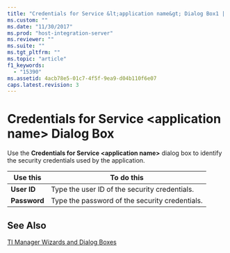 ```yaml
---
title: "Credentials for Service &lt;application name&gt; Dialog Box1 | Microsoft Docs"
ms.custom: ""
ms.date: "11/30/2017"
ms.prod: "host-integration-server"
ms.reviewer: ""
ms.suite: ""
ms.tgt_pltfrm: ""
ms.topic: "article"
f1_keywords: 
  - "15390"
ms.assetid: 4acb78e5-01c7-4f5f-9ea9-d04b110f6e07
caps.latest.revision: 3
---
```

# Credentials for Service &lt;application name&gt; Dialog Box
Use the **Credentials for Service \<application name>** dialog box to identify the security credentials used by the application.  
  
|Use this|To do this|  
|--------------|----------------|  
|**User ID**|Type the user ID of the security credentials.|  
|**Password**|Type the password of the security credentials.|  
  
## See Also  
 [TI Manager Wizards and Dialog Boxes](../HIS2010/ti-manager-wizards-and-dialog-boxes2.md)